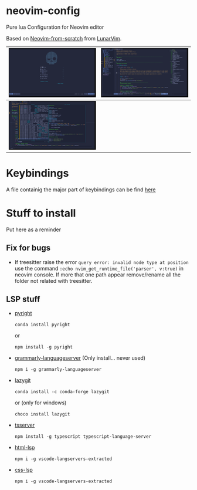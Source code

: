 # neovim-config
Pure lua Configuration for Neovim editor

Based on [Neovim-from-scratch](https://github.com/LunarVim/Neovim-from-scratch) from [LunarVim](https://github.com/LunarVim).

![Start screen](./other/screenshot/nvim_1.png) |  ![Edit File](./other/screenshot/nvim_2.png)
:-------------------------:|:-------------------------:
![telescope](./other/screenshot/nvim_3.png) |  

# Keybindings
A file containig the major part of keybindings can be find [here](other/keybindings.md)

# Stuff to install
Put here as a reminder

## Fix for bugs
* If treesitter raise the error `query error: invalid node type at position` use the command `:echo nvim_get_runtime_file('parser', v:true)` in neovim console. If more that one path appear remove/rename all the folder not related with treesitter.

## LSP stuff

* [pyright](https://github.com/microsoft/pyright)
  ```
  conda install pyright
  ```
  or
  ```
  npm install -g pyright
  ```
* [grammarly-languageserver](https://github.com/znck/grammarly) (Only install... never used)
  ```
  npm i -g grammarly-languageserver
  ```
* [lazygit](https://github.com/jesseduffield/lazygit)
  ```
  conda install -c conda-forge lazygit
  ```
  or (only for windows)
  ```
  choco install lazygit
  ```
* [tsserver](https://github.com/typescript-language-server/typescript-language-server)
  ```
  npm install -g typescript typescript-language-server
  ```
* [html-lsp](https://github.com/hrsh7th/vscode-langservers-extracted)
  ```
  npm i -g vscode-langservers-extracted
  ```
* [css-lsp](https://github.com/hrsh7th/vscode-langservers-extracted)
  ```
  npm i -g vscode-langservers-extracted
  ```


[telescope-file-browser]:https://github.com/nvim-telescope/telescope-file-browser.nvim
[comments_plugin]:https://github.com/numToStr/Comment.nvim

